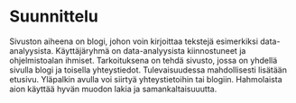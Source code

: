 # Suunnittelu

Sivuston aiheena on blogi, johon voin kirjoittaa tekstejä esimerkiksi data-analyysista. Käyttäjäryhmä on data-analyysista kiinnostuneet ja ohjelmistoalan ihmiset. Tarkoituksena on tehdä sivusto, jossa on yhdellä sivulla blogi ja toisella yhteystiedot. Tulevaisuudessa mahdollisesti lisätään etusivu. Yläpalkin avulla voi siirtyä yhteystietoihin tai blogiin. Hahmolaista aion käyttää hyvän muodon lakia ja samankaltaisuuutta.
